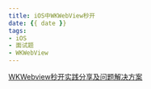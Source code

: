 ```yaml
---
title: iOS中WKWebView秒开
date: {{ date }}
tags:
- iOS
- 面试题
- WKWebView
---
```


[WKWebview秒开实践分享及问题解决方案](https://juejin.cn/post/6887161842406260744)